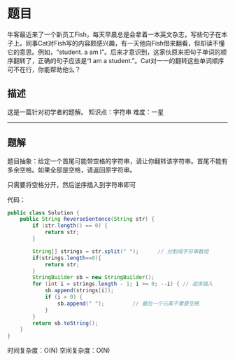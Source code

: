 # 题目

牛客最近来了一个新员工Fish，每天早晨总是会拿着一本英文杂志，写些句子在本子上。同事Cat对Fish写的内容颇感兴趣，有一天他向Fish借来翻看，但却读不懂它的意思。例如，“student. a am I”。后来才意识到，这家伙原来把句子单词的顺序翻转了，正确的句子应该是“I am a student.”。Cat对一一的翻转这些单词顺序可不在行，你能帮助他么？

## 描述

这是一篇针对初学者的题解。
知识点：字符串
难度：一星

------

## 题解

题目抽象：给定一个首尾可能带空格的字符串，请让你翻转该字符串。首尾不能有多余空格。如果全部是空格，请返回原字符串。

只需要将空格分开，然后逆序插入到字符串即可

代码：

```java
public class Solution {
    public String ReverseSentence(String str) {
        if (str.length() == 0) {
            return str;
        }

        String[] strings = str.split(" ");		// 分割成字符串数组
        if(strings.length==0){		
            return str;
        }
        StringBuilder sb = new StringBuilder();
        for (int i = strings.length - 1; i >= 0; --i) {	// 逆序插入
            sb.append(strings[i]);
            if (i > 0) {
                sb.append(" ");			// 最后一个元素不需要空格
            }
        }
        return sb.toString();
    }
}
```

时间复杂度：O(N)
空间复杂度：O(N)